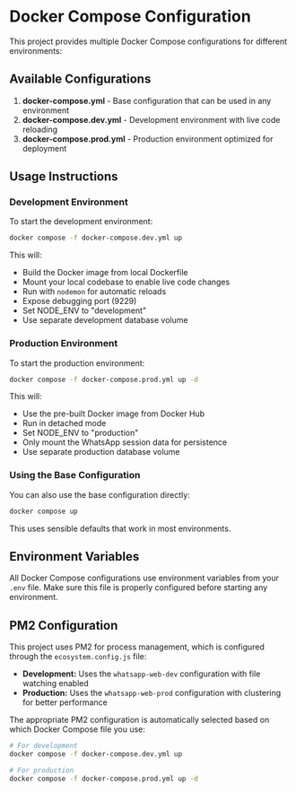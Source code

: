 # Docker Compose Configuration

This project provides multiple Docker Compose configurations for different environments:

## Available Configurations

1. **docker-compose.yml** - Base configuration that can be used in any environment
2. **docker-compose.dev.yml** - Development environment with live code reloading
3. **docker-compose.prod.yml** - Production environment optimized for deployment

## Usage Instructions

### Development Environment

To start the development environment:

```bash
docker compose -f docker-compose.dev.yml up
```

This will:

- Build the Docker image from local Dockerfile
- Mount your local codebase to enable live code changes
- Run with `nodemon` for automatic reloads
- Expose debugging port (9229)
- Set NODE_ENV to "development"
- Use separate development database volume

### Production Environment

To start the production environment:

```bash
docker compose -f docker-compose.prod.yml up -d
```

This will:

- Use the pre-built Docker image from Docker Hub
- Run in detached mode
- Set NODE_ENV to "production"
- Only mount the WhatsApp session data for persistence
- Use separate production database volume

### Using the Base Configuration

You can also use the base configuration directly:

```bash
docker compose up
```

This uses sensible defaults that work in most environments.

## Environment Variables

All Docker Compose configurations use environment variables from your `.env` file. Make sure this file is properly configured before starting any environment.

## PM2 Configuration

This project uses PM2 for process management, which is configured through the `ecosystem.config.js` file:

- **Development:** Uses the `whatsapp-web-dev` configuration with file watching enabled
- **Production:** Uses the `whatsapp-web-prod` configuration with clustering for better performance

The appropriate PM2 configuration is automatically selected based on which Docker Compose file you use:

```bash
# For development
docker compose -f docker-compose.dev.yml up

# For production
docker compose -f docker-compose.prod.yml up -d
```
